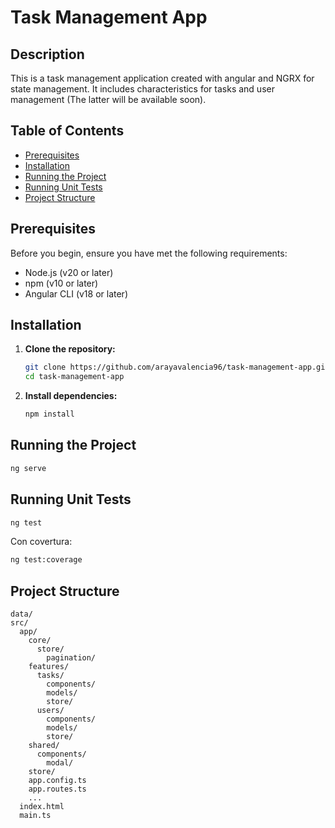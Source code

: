 # Task Management App

## Description

This is a task management application created with angular and NGRX for state management. It includes characteristics for tasks and user management (The latter will be available soon).

## Table of Contents

- [Prerequisites](#prerequisites)
- [Installation](#installation)
- [Running the Project](#running-the-project)
- [Running Unit Tests](#running-unit-tests)
- [Project Structure](#project-structure)

## Prerequisites

Before you begin, ensure you have met the following requirements:

- Node.js (v20 or later)
- npm (v10 or later)
- Angular CLI (v18 or later)

## Installation

1. **Clone the repository:**

   ```sh
   git clone https://github.com/arayavalencia96/task-management-app.git
   cd task-management-app
   ```

2. **Install dependencies:**
   ```sh
   npm install
   ```

## Running the Project

```sh
ng serve
```

## Running Unit Tests

```sh
ng test
```

Con covertura:

```sh
ng test:coverage
```

## Project Structure

```plaintext
data/
src/
  app/
    core/
      store/
        pagination/
    features/
      tasks/
        components/
        models/
        store/
      users/
        components/
        models/
        store/
    shared/
      components/
        modal/
    store/
    app.config.ts
    app.routes.ts
    ...
  index.html
  main.ts
```
